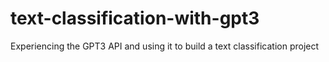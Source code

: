 # text-classification-with-gpt3
Experiencing the GPT3 API and using it to build a text classification project

